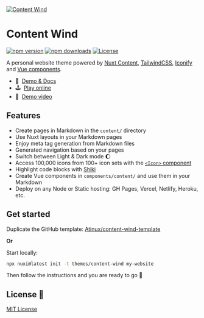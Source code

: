 [![Content Wind](https://content-wind.nuxt.space/cover.jpg)](https://content-wind.nuxt.space)

# Content Wind

[![npm version][npm-version-src]][npm-version-href]
[![npm downloads][npm-downloads-src]][npm-downloads-href]
[![License][license-src]][license-href]

A personal website theme powered by [Nuxt Content](https://content.nuxtjs.org), [TailwindCSS](https://tailwindcss.com), [Iconify](https://iconify.design) and [Vue components](https://vuejs.org).

- 📖&nbsp; [Demo & Docs](https://content-wind.nuxt.space)
- 🕹&nbsp; [Play online](https://stackblitz.com/edit/nuxt-content-wind?file=content%2F1.index.md)
- 👀&nbsp; [Demo video](https://twitter.com/Atinux/status/1578505586979012608)

## Features

- Create pages in Markdown in the `content/` directory
- Use Nuxt layouts in your Markdown pages
- Enjoy meta tag generation from Markdown files
- Generated navigation based on your pages
- Switch between Light & Dark mode :moon:
- Access 100,000 icons from 100+ icon sets with the [`<Icon>` component](https://github.com/Atinux/nuxt-icon)
- Highlight code blocks with [Shiki](https://shiki.matsu.io)
- Create Vue components in `components/content/` and use them in your Markdown
- Deploy on any Node or Static hosting: GH Pages, Vercel, Netlify, Heroku, etc.

## Get started

Duplicate the GitHub template: [Atinux/content-wind-template](https://github.com/Atinux/content-wind-template)

**Or**

Start locally:

```bash
npx nuxi@latest init -t themes/content-wind my-website
```

Then follow the instructions and you are ready to go :rocket:

## License 📎

[MIT License](./LICENSE)

<!-- Badges -->
[npm-version-src]: https://img.shields.io/npm/v/content-wind/latest.svg?style=flat&colorA=002438&colorB=28CF8D
[npm-version-href]: https://npmjs.com/package/content-wind

[npm-downloads-src]: https://img.shields.io/npm/dt/content-wind.svg?style=flat&colorA=002438&colorB=28CF8D
[npm-downloads-href]: https://npmjs.com/package/content-wind

[license-src]: https://img.shields.io/github/license/Atinux/content-wind.svg?style=flat&colorA=002438&colorB=28CF8D
[license-href]: https://github.com/Atinux/content-wind/blob/main/LICENSE
